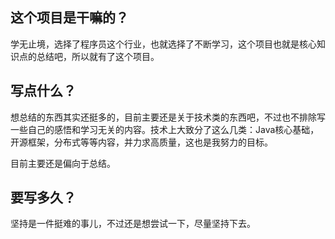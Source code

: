 ## 这个项目是干嘛的？

学无止境，选择了程序员这个行业，也就选择了不断学习，这个项目也就是核心知识点的总结吧，所以就有了这个项目。

## 写点什么？

想总结的东西其实还挺多的，目前主要还是关于技术类的东西吧，不过也不排除写一些自己的感悟和学习无关的内容。技术上大致分了这么几类：Java核心基础，开源框架，分布式等等内容，并力求高质量，这也是我努力的目标。

目前主要还是偏向于总结。

## 要写多久？

坚持是一件挺难的事儿，不过还是想尝试一下，尽量坚持下去。